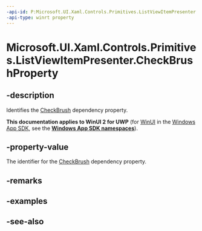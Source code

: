 ```yaml
---
-api-id: P:Microsoft.UI.Xaml.Controls.Primitives.ListViewItemPresenter.CheckBrushProperty
-api-type: winrt property
---
```


<!-- Property syntax
public Windows.UI.Xaml.DependencyProperty CheckBrushProperty { get; }
-->

# Microsoft.UI.Xaml.Controls.Primitives.ListViewItemPresenter.CheckBrushProperty

## -description
Identifies the [CheckBrush](listviewitempresenter_checkbrush.md) dependency property.

**This documentation applies to WinUI 2 for UWP** (for [WinUI](/windows/apps/winui/winui3/) in the [Windows App SDK](/windows/apps/windows-app-sdk/), see the **[Windows App SDK namespaces](/windows/windows-app-sdk/api/winrt/)**).

## -property-value
The identifier for the [CheckBrush](listviewitempresenter_checkbrush.md) dependency property.

## -remarks

## -examples

## -see-also
